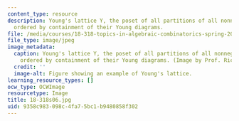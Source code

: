 ```yaml
---
content_type: resource
description: Young's lattice Y, the poset of all partitions of all nonnegative integers,
  ordered by containment of their Young diagrams.
file: /media/courses/18-318-topics-in-algebraic-combinatorics-spring-2006/9358c983098c4fa75bc1b9480858f302_18-318s06.jpg
file_type: image/jpeg
image_metadata:
  caption: Young's lattice Y, the poset of all partitions of all nonnegative integers,
    ordered by containment of their Young diagrams. (Image by Prof. Richard Stanley.)
  credit: ''
  image-alt: Figure showing an example of Young's lattice.
learning_resource_types: []
ocw_type: OCWImage
resourcetype: Image
title: 18-318s06.jpg
uid: 9358c983-098c-4fa7-5bc1-b9480858f302
---
```

